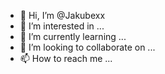 - 👋 Hi, I’m @Jakubexx
- 👀 I’m interested in ...
- 🌱 I’m currently learning ...
- 💞️ I’m looking to collaborate on ...
- 📫 How to reach me ...

<!---
Jakubexx/Jakubexx is a ✨ special ✨ repository because its `README.md` (this file) appears on your GitHub profile.
You can click the Preview link to take a look at your changes.
--->
